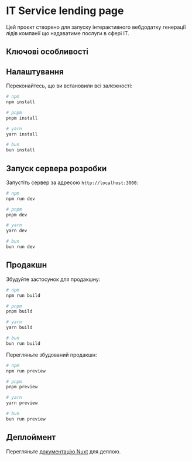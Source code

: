# IT Service lending page

Цей проєкт створено для запуску інтерактивного вебдодатку генерації лідів компанії що надаватиме послуги в сфері ІТ.

## Ключові особливості

## Налаштування

Переконайтесь, що ви встановили всі залежності:

```bash
# npm
npm install

# pnpm
pnpm install

# yarn
yarn install

# bun
bun install
```

## Запуск сервера розробки

Запустіть сервер за адресою `http://localhost:3000`:

```bash
# npm
npm run dev

# pnpm
pnpm dev

# yarn
yarn dev

# bun
bun run dev
```

## Продакшн

Збудуйте застосунок для продакшну:

```bash
# npm
npm run build

# pnpm
pnpm build

# yarn
yarn build

# bun
bun run build
```

Перегляньте збудований продакшн:

```bash
# npm
npm run preview

# pnpm
pnpm preview

# yarn
yarn preview

# bun
bun run preview
```

## Деплоймент

Перегляньте [документацію Nuxt](https://nuxt.com/docs/getting-started/deployment) для деплою.
